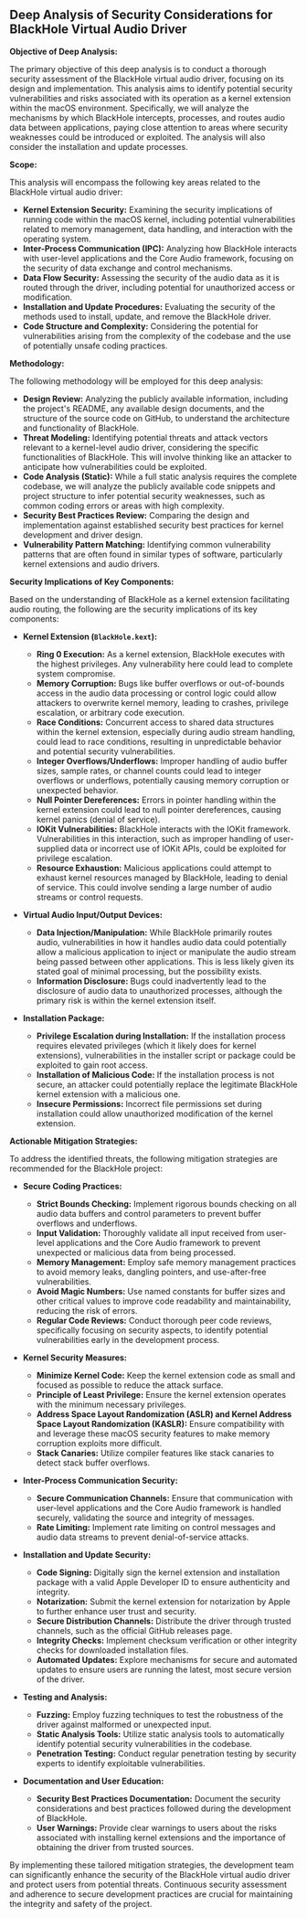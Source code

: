 ## Deep Analysis of Security Considerations for BlackHole Virtual Audio Driver

**Objective of Deep Analysis:**

The primary objective of this deep analysis is to conduct a thorough security assessment of the BlackHole virtual audio driver, focusing on its design and implementation. This analysis aims to identify potential security vulnerabilities and risks associated with its operation as a kernel extension within the macOS environment. Specifically, we will analyze the mechanisms by which BlackHole intercepts, processes, and routes audio data between applications, paying close attention to areas where security weaknesses could be introduced or exploited. The analysis will also consider the installation and update processes.

**Scope:**

This analysis will encompass the following key areas related to the BlackHole virtual audio driver:

*   **Kernel Extension Security:**  Examining the security implications of running code within the macOS kernel, including potential vulnerabilities related to memory management, data handling, and interaction with the operating system.
*   **Inter-Process Communication (IPC):** Analyzing how BlackHole interacts with user-level applications and the Core Audio framework, focusing on the security of data exchange and control mechanisms.
*   **Data Flow Security:** Assessing the security of the audio data as it is routed through the driver, including potential for unauthorized access or modification.
*   **Installation and Update Procedures:** Evaluating the security of the methods used to install, update, and remove the BlackHole driver.
*   **Code Structure and Complexity:**  Considering the potential for vulnerabilities arising from the complexity of the codebase and the use of potentially unsafe coding practices.

**Methodology:**

The following methodology will be employed for this deep analysis:

*   **Design Review:**  Analyzing the publicly available information, including the project's README, any available design documents, and the structure of the source code on GitHub, to understand the architecture and functionality of BlackHole.
*   **Threat Modeling:** Identifying potential threats and attack vectors relevant to a kernel-level audio driver, considering the specific functionalities of BlackHole. This will involve thinking like an attacker to anticipate how vulnerabilities could be exploited.
*   **Code Analysis (Static):**  While a full static analysis requires the complete codebase, we will analyze the publicly available code snippets and project structure to infer potential security weaknesses, such as common coding errors or areas with high complexity.
*   **Security Best Practices Review:**  Comparing the design and implementation against established security best practices for kernel development and driver design.
*   **Vulnerability Pattern Matching:** Identifying common vulnerability patterns that are often found in similar types of software, particularly kernel extensions and audio drivers.

**Security Implications of Key Components:**

Based on the understanding of BlackHole as a kernel extension facilitating audio routing, the following are the security implications of its key components:

*   **Kernel Extension (`BlackHole.kext`):**
    *   **Ring 0 Execution:** As a kernel extension, BlackHole executes with the highest privileges. Any vulnerability here could lead to complete system compromise.
    *   **Memory Corruption:** Bugs like buffer overflows or out-of-bounds access in the audio data processing or control logic could allow attackers to overwrite kernel memory, leading to crashes, privilege escalation, or arbitrary code execution.
    *   **Race Conditions:** Concurrent access to shared data structures within the kernel extension, especially during audio stream handling, could lead to race conditions, resulting in unpredictable behavior and potential security vulnerabilities.
    *   **Integer Overflows/Underflows:**  Improper handling of audio buffer sizes, sample rates, or channel counts could lead to integer overflows or underflows, potentially causing memory corruption or unexpected behavior.
    *   **Null Pointer Dereferences:** Errors in pointer handling within the kernel extension could lead to null pointer dereferences, causing kernel panics (denial of service).
    *   **IOKit Vulnerabilities:**  BlackHole interacts with the IOKit framework. Vulnerabilities in this interaction, such as improper handling of user-supplied data or incorrect use of IOKit APIs, could be exploited for privilege escalation.
    *   **Resource Exhaustion:**  Malicious applications could attempt to exhaust kernel resources managed by BlackHole, leading to denial of service. This could involve sending a large number of audio streams or control requests.

*   **Virtual Audio Input/Output Devices:**
    *   **Data Injection/Manipulation:** While BlackHole primarily routes audio, vulnerabilities in how it handles audio data could potentially allow a malicious application to inject or manipulate the audio stream being passed between other applications. This is less likely given its stated goal of minimal processing, but the possibility exists.
    *   **Information Disclosure:** Bugs could inadvertently lead to the disclosure of audio data to unauthorized processes, although the primary risk is within the kernel extension itself.

*   **Installation Package:**
    *   **Privilege Escalation during Installation:** If the installation process requires elevated privileges (which it likely does for kernel extensions), vulnerabilities in the installer script or package could be exploited to gain root access.
    *   **Installation of Malicious Code:** If the installation process is not secure, an attacker could potentially replace the legitimate BlackHole kernel extension with a malicious one.
    *   **Insecure Permissions:** Incorrect file permissions set during installation could allow unauthorized modification of the kernel extension.

**Actionable Mitigation Strategies:**

To address the identified threats, the following mitigation strategies are recommended for the BlackHole project:

*   **Secure Coding Practices:**
    *   **Strict Bounds Checking:** Implement rigorous bounds checking on all audio data buffers and control parameters to prevent buffer overflows and underflows.
    *   **Input Validation:** Thoroughly validate all input received from user-level applications and the Core Audio framework to prevent unexpected or malicious data from being processed.
    *   **Memory Management:** Employ safe memory management practices to avoid memory leaks, dangling pointers, and use-after-free vulnerabilities.
    *   **Avoid Magic Numbers:** Use named constants for buffer sizes and other critical values to improve code readability and maintainability, reducing the risk of errors.
    *   **Regular Code Reviews:** Conduct thorough peer code reviews, specifically focusing on security aspects, to identify potential vulnerabilities early in the development process.

*   **Kernel Security Measures:**
    *   **Minimize Kernel Code:** Keep the kernel extension code as small and focused as possible to reduce the attack surface.
    *   **Principle of Least Privilege:** Ensure the kernel extension operates with the minimum necessary privileges.
    *   **Address Space Layout Randomization (ASLR) and Kernel Address Space Layout Randomization (KASLR):** Ensure compatibility with and leverage these macOS security features to make memory corruption exploits more difficult.
    *   **Stack Canaries:** Utilize compiler features like stack canaries to detect stack buffer overflows.

*   **Inter-Process Communication Security:**
    *   **Secure Communication Channels:** Ensure that communication with user-level applications and the Core Audio framework is handled securely, validating the source and integrity of messages.
    *   **Rate Limiting:** Implement rate limiting on control messages and audio data streams to prevent denial-of-service attacks.

*   **Installation and Update Security:**
    *   **Code Signing:**  Digitally sign the kernel extension and installation package with a valid Apple Developer ID to ensure authenticity and integrity.
    *   **Notarization:**  Submit the kernel extension for notarization by Apple to further enhance user trust and security.
    *   **Secure Distribution Channels:** Distribute the driver through trusted channels, such as the official GitHub releases page.
    *   **Integrity Checks:** Implement checksum verification or other integrity checks for downloaded installation files.
    *   **Automated Updates:** Explore mechanisms for secure and automated updates to ensure users are running the latest, most secure version of the driver.

*   **Testing and Analysis:**
    *   **Fuzzing:** Employ fuzzing techniques to test the robustness of the driver against malformed or unexpected input.
    *   **Static Analysis Tools:** Utilize static analysis tools to automatically identify potential security vulnerabilities in the codebase.
    *   **Penetration Testing:** Conduct regular penetration testing by security experts to identify exploitable vulnerabilities.

*   **Documentation and User Education:**
    *   **Security Best Practices Documentation:** Document the security considerations and best practices followed during the development of BlackHole.
    *   **User Warnings:** Provide clear warnings to users about the risks associated with installing kernel extensions and the importance of obtaining the driver from trusted sources.

By implementing these tailored mitigation strategies, the development team can significantly enhance the security of the BlackHole virtual audio driver and protect users from potential threats. Continuous security assessment and adherence to secure development practices are crucial for maintaining the integrity and safety of the project.
